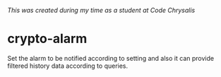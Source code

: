 *This was created during my time as a student at Code Chrysalis*

# crypto-alarm
Set the alarm to be notified according to setting and also it can provide filtered history data according to queries.
